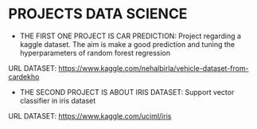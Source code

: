 # PROJECTS DATA SCIENCE
- THE FIRST ONE PROJECT IS CAR PREDICTION: Project regarding a kaggle dataset. The aim is make a good prediction and tuning the hyperparameters of random forest regression

URL DATASET:
https://www.kaggle.com/nehalbirla/vehicle-dataset-from-cardekho

- THE SECOND PROJECT IS ABOUT IRIS DATASET: Support vector classifier in iris dataset

URL DATASET: https://www.kaggle.com/uciml/iris
